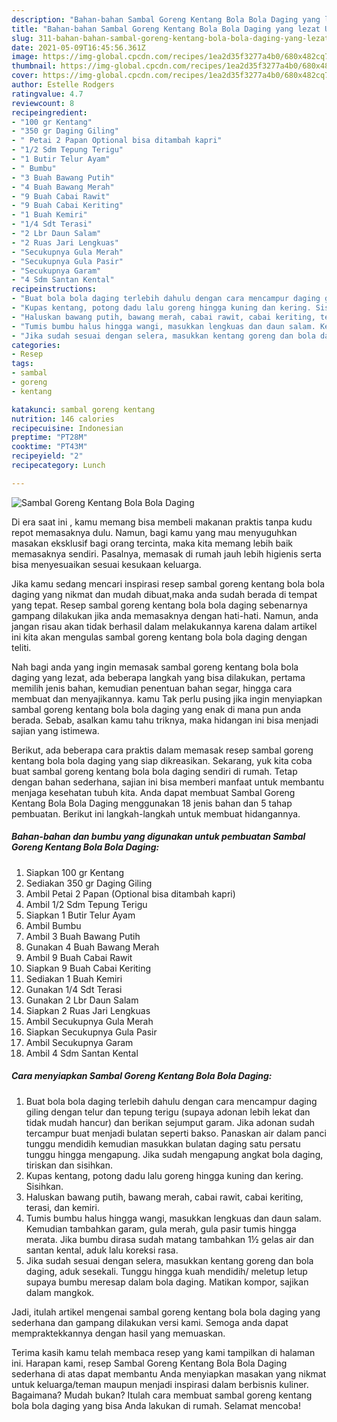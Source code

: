 ```yaml
---
description: "Bahan-bahan Sambal Goreng Kentang Bola Bola Daging yang lezat Untuk Jualan"
title: "Bahan-bahan Sambal Goreng Kentang Bola Bola Daging yang lezat Untuk Jualan"
slug: 311-bahan-bahan-sambal-goreng-kentang-bola-bola-daging-yang-lezat-untuk-jualan
date: 2021-05-09T16:45:56.361Z
image: https://img-global.cpcdn.com/recipes/1ea2d35f3277a4b0/680x482cq70/sambal-goreng-kentang-bola-bola-daging-foto-resep-utama.jpg
thumbnail: https://img-global.cpcdn.com/recipes/1ea2d35f3277a4b0/680x482cq70/sambal-goreng-kentang-bola-bola-daging-foto-resep-utama.jpg
cover: https://img-global.cpcdn.com/recipes/1ea2d35f3277a4b0/680x482cq70/sambal-goreng-kentang-bola-bola-daging-foto-resep-utama.jpg
author: Estelle Rodgers
ratingvalue: 4.7
reviewcount: 8
recipeingredient:
- "100 gr Kentang"
- "350 gr Daging Giling"
- " Petai 2 Papan Optional bisa ditambah kapri"
- "1/2 Sdm Tepung Terigu"
- "1 Butir Telur Ayam"
- " Bumbu"
- "3 Buah Bawang Putih"
- "4 Buah Bawang Merah"
- "9 Buah Cabai Rawit"
- "9 Buah Cabai Keriting"
- "1 Buah Kemiri"
- "1/4 Sdt Terasi"
- "2 Lbr Daun Salam"
- "2 Ruas Jari Lengkuas"
- "Secukupnya Gula Merah"
- "Secukupnya Gula Pasir"
- "Secukupnya Garam"
- "4 Sdm Santan Kental"
recipeinstructions:
- "Buat bola bola daging terlebih dahulu dengan cara mencampur daging giling dengan telur dan tepung terigu (supaya adonan lebih lekat dan tidak mudah hancur) dan berikan sejumput garam. Jika adonan sudah tercampur buat menjadi bulatan seperti bakso. Panaskan air dalam panci tunggu mendidih kemudian masukkan bulatan daging satu persatu tunggu hingga mengapung. Jika sudah mengapung angkat bola daging, tiriskan dan sisihkan."
- "Kupas kentang, potong dadu lalu goreng hingga kuning dan kering. Sisihkan."
- "Haluskan bawang putih, bawang merah, cabai rawit, cabai keriting, terasi, dan kemiri."
- "Tumis bumbu halus hingga wangi, masukkan lengkuas dan daun salam. Kemudian tambahkan garam, gula merah, gula pasir tumis hingga merata. Jika bumbu dirasa sudah matang tambahkan 1½ gelas air dan santan kental, aduk lalu koreksi rasa."
- "Jika sudah sesuai dengan selera, masukkan kentang goreng dan bola daging, aduk sesekali. Tunggu hingga kuah mendidih/ meletup letup supaya bumbu meresap dalam bola daging. Matikan kompor, sajikan dalam mangkok."
categories:
- Resep
tags:
- sambal
- goreng
- kentang

katakunci: sambal goreng kentang 
nutrition: 146 calories
recipecuisine: Indonesian
preptime: "PT28M"
cooktime: "PT43M"
recipeyield: "2"
recipecategory: Lunch

---
```



![Sambal Goreng Kentang Bola Bola Daging](https://img-global.cpcdn.com/recipes/1ea2d35f3277a4b0/680x482cq70/sambal-goreng-kentang-bola-bola-daging-foto-resep-utama.jpg)

Di era  saat ini , kamu memang bisa membeli makanan praktis tanpa kudu repot memasaknya dulu. Namun, bagi kamu yang mau menyuguhkan masakan eksklusif bagi orang tercinta, maka kita memang lebih baik memasaknya sendiri. Pasalnya, memasak di rumah jauh lebih higienis serta bisa menyesuaikan sesuai kesukaan keluarga.

Jika kamu sedang mencari inspirasi resep sambal goreng kentang bola bola daging yang nikmat dan mudah dibuat,maka anda sudah berada di tempat yang tepat. Resep sambal goreng kentang bola bola daging  sebenarnya gampang dilakukan jika anda memasaknya dengan hati-hati. Namun, anda jangan risau akan tidak berhasil dalam melakukannya 
karena dalam artikel ini kita akan mengulas sambal goreng kentang bola bola daging dengan teliti.  



Nah bagi anda yang ingin memasak sambal goreng kentang bola bola daging yang lezat, ada beberapa langkah yang bisa dilakukan, pertama memilih jenis bahan, kemudian penentuan bahan segar, hingga cara membuat dan menyajikannya. kamu Tak perlu pusing jika ingin menyiapkan sambal goreng kentang bola bola daging yang enak di mana pun anda berada. Sebab, asalkan kamu  tahu triknya, maka hidangan ini bisa menjadi sajian yang istimewa.

Berikut, ada beberapa cara praktis  dalam memasak resep sambal goreng kentang bola bola daging yang siap dikreasikan. Sekarang, yuk kita coba buat sambal goreng kentang bola bola daging sendiri di rumah. Tetap dengan bahan sederhana, sajian ini bisa memberi manfaat untuk membantu menjaga kesehatan tubuh kita. Anda dapat membuat Sambal Goreng Kentang Bola Bola Daging menggunakan 18 jenis bahan dan 5 tahap pembuatan. Berikut ini langkah-langkah untuk membuat hidangannya.

<!--inarticleads1-->

##### Bahan-bahan dan bumbu yang digunakan untuk pembuatan Sambal Goreng Kentang Bola Bola Daging:

1. Siapkan 100 gr Kentang
1. Sediakan 350 gr Daging Giling
1. Ambil  Petai 2 Papan (Optional bisa ditambah kapri)
1. Ambil 1/2 Sdm Tepung Terigu
1. Siapkan 1 Butir Telur Ayam
1. Ambil  Bumbu
1. Ambil 3 Buah Bawang Putih
1. Gunakan 4 Buah Bawang Merah
1. Ambil 9 Buah Cabai Rawit
1. Siapkan 9 Buah Cabai Keriting
1. Sediakan 1 Buah Kemiri
1. Gunakan 1/4 Sdt Terasi
1. Gunakan 2 Lbr Daun Salam
1. Siapkan 2 Ruas Jari Lengkuas
1. Ambil Secukupnya Gula Merah
1. Siapkan Secukupnya Gula Pasir
1. Ambil Secukupnya Garam
1. Ambil 4 Sdm Santan Kental




<!--inarticleads2-->

##### Cara menyiapkan Sambal Goreng Kentang Bola Bola Daging:

1. Buat bola bola daging terlebih dahulu dengan cara mencampur daging giling dengan telur dan tepung terigu (supaya adonan lebih lekat dan tidak mudah hancur) dan berikan sejumput garam. Jika adonan sudah tercampur buat menjadi bulatan seperti bakso. Panaskan air dalam panci tunggu mendidih kemudian masukkan bulatan daging satu persatu tunggu hingga mengapung. Jika sudah mengapung angkat bola daging, tiriskan dan sisihkan.
1. Kupas kentang, potong dadu lalu goreng hingga kuning dan kering. Sisihkan.
1. Haluskan bawang putih, bawang merah, cabai rawit, cabai keriting, terasi, dan kemiri.
1. Tumis bumbu halus hingga wangi, masukkan lengkuas dan daun salam. Kemudian tambahkan garam, gula merah, gula pasir tumis hingga merata. Jika bumbu dirasa sudah matang tambahkan 1½ gelas air dan santan kental, aduk lalu koreksi rasa.
1. Jika sudah sesuai dengan selera, masukkan kentang goreng dan bola daging, aduk sesekali. Tunggu hingga kuah mendidih/ meletup letup supaya bumbu meresap dalam bola daging. Matikan kompor, sajikan dalam mangkok.




Jadi, itulah artikel mengenai  sambal goreng kentang bola bola daging  yang sederhana dan gampang dilakukan versi kami. Semoga anda dapat mempraktekkannya dengan hasil yang memuaskan. 

Terima kasih kamu telah membaca resep yang kami tampilkan di halaman ini. Harapan kami, resep  Sambal Goreng Kentang Bola Bola Daging sederhana di atas dapat membantu Anda menyiapkan masakan yang nikmat untuk keluarga/teman maupun menjadi inspirasi dalam berbisnis kuliner. Bagaimana? Mudah bukan? Itulah cara membuat sambal goreng kentang bola bola daging yang bisa Anda lakukan di rumah. Selamat mencoba!

